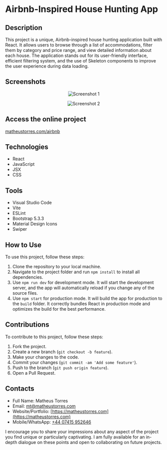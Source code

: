 # **Airbnb-Inspired House Hunting App**

## **Description**

This project is a unique, Airbnb-inspired house hunting application built with React. It allows users to browse through a list of accommodations, filter them by category and price range, and view detailed information about each house. The application stands out for its user-friendly interface, efficient filtering system, and the use of Skeleton components to improve the user experience
during data loading.

## **Screenshots**

<p align="center">
  <img src="readme/screenshot01.jpg" alt="Screenshot 1">
</p>

<p align="center">
  <img src="readme/screenshot02.jpg" alt="Screenshot 2">
</p>

## **Access the online project**

[matheustorres.com/airbnb](https://matheustorres.com/airbnb)

## **Technologies**

-   React
-   JavaScript
-   JSX
-   CSS

## **Tools**

-   Visual Studio Code
-   Vite
-   ESLint
-   Bootstrap 5.3.3
-   Material Design Icons
-   Swiper

## **How to Use**

To use this project, follow these steps:

1. Clone the repository to your local machine.
2. Navigate to the project folder and run `npm install` to install all dependencies.
3. Use `npm run dev` for development mode. It will start the development server, and the app will automatically reload if you change any of the source files.
4. Use `npm start` for production mode. It will build the app for production to the `build` folder. It correctly bundles React in production mode and optimizes the build for the best performance.

## **Contributions**

To contribute to this project, follow these steps:

1. Fork the project.
2. Create a new branch (`git checkout -b feature`).
3. Make your changes to the code.
4. Commit your changes (`git commit -am 'Add some feature'`).
5. Push to the branch (`git push origin feature`).
6. Open a Pull Request.

## **Contacts**

-   Full Name: Matheus Torres
-   Email: [mt@matheustorres.com](mailto:mt@matheustorres.com)
-   Website/Portfolio: [https://matheustorres.com](https://matheustorres.com)
-   Mobile/WhatsApp: [+44 07415 952646](https://wa.me/447415952646)

I encourage you to share your impressions about any aspect of the project you find unique or particularly captivating. I am fully available for an in-depth dialogue on these points and open to collaborating on future projects.
